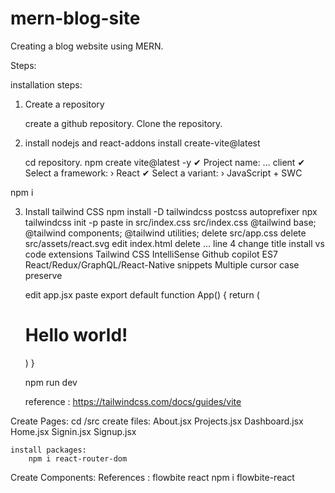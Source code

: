 # mern-blog-site
Creating a blog website using MERN. 


Steps:

installation steps:

1.  Create a repository

    create a github repository.
    Clone the repository.

2. install nodejs and react-addons
    install create-vite@latest
    
    cd repository.
    npm create vite@latest -y
        ✔ Project name: … client
        ✔ Select a framework: › React
        ✔ Select a variant: › JavaScript + SWC

npm i

3.  Install tailwind CSS
    npm install -D tailwindcss postcss autoprefixer
    npx tailwindcss init -p
    paste in src/index.css
        src/index.css
            @tailwind base;
            @tailwind components;
            @tailwind utilities;
    delete src/app.css
    delete src/assets/react.svg
    edit index.html
        delete <link rel="icon" type="image/svg+xml" href="/vite.svg" /> ... line 4
        change title
    install vs code extensions
        Tailwind CSS IntelliSense
        Github copilot
        ES7 React/Redux/GraphQL/React-Native snippets
        Multiple cursor case preserve

    edit app.jsx
        paste 
            export default function App() {
              return (
                <h1 className="text-3xl font-bold underline">
                  Hello world!
                </h1>
              )
            }
    
    npm run dev

    reference : https://tailwindcss.com/docs/guides/vite

Create Pages:
    cd /src
    create files:
        About.jsx
        Projects.jsx
        Dashboard.jsx
        Home.jsx
        Signin.jsx
        Signup.jsx

    install packages:
        npm i react-router-dom

Create Components:
    References : flowbite react
        npm i flowbite-react